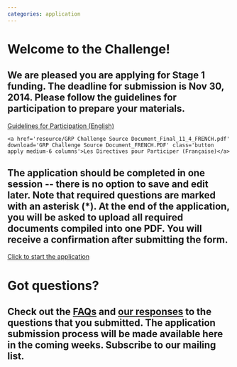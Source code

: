 ```yaml
---
categories: application
---
```


# Welcome to the Challenge!

## We are pleased you are applying for Stage 1 funding. The deadline for submission is Nov 30, 2014. Please follow the guidelines for participation to prepare your materials.

<div class='applies row'>
	<a href='resource/GRP_Guideline_updated_11_3.pdf' download='GRP Challenge Source Document_ENGLISH.pdf' class='button apply medium-6 columns english'>Guidelines for Participation (English)</a>

	<a href='resource/GRP Challenge Source Document_Final_11_4_FRENCH.pdf' download='GRP Challenge Source Document_FRENCH.PDF' class='button apply medium-6 columns'>Les Directives pour Participer (Française)</a>
</div>

## The application should be completed in one session -- there is no option to save and edit later. Note that required questions are marked with an asterisk (*). At the end of the application, you will be asked to upload all required documents compiled into **one** PDF. You will receive a confirmation after submitting the form.

<div class='applies row'>
	<a href='https://secure.jotform.us/form/43085124615147' target='_blank' class='button apply medium-centered medium-6 columns'>Click to start the application</a>
</div>

# Got questions?

## Check out the <a href='resource/FAQ_GlobalResilienceChallenge_ENGLISH_AMENDED.pdf' download='FAQ_GlobalResilienceChallenge.pdf'>FAQs</a> and <a href='resource/GRP_Challenge_Responses to Challenge Questions_24 Oct 2014_final.pdf' download='GRP_Challenge_Responses to Challenge Questions_24 Oct 2014_final.pdf'>our responses</a> to the questions that you submitted. The application submission process will be made available here in the coming weeks. Subscribe to our mailing list.
